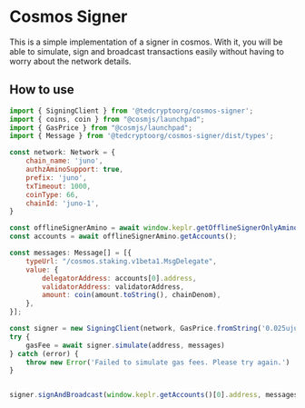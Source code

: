 # Cosmos Signer

This is a simple implementation of a signer in cosmos. With it, you will be able to simulate, 
sign and broadcast transactions easily without having to worry about the network details.

## How to use

```js
import { SigningClient } from '@tedcryptoorg/cosmos-signer';
import { coins, coin } from "@cosmjs/launchpad";
import { GasPrice } from "@cosmjs/launchpad";
import { Message } from '@tedcryptoorg/cosmos-signer/dist/types';

const network: Network = {
    chain_name: 'juno',
    authzAminoSupport: true,
    prefix: 'juno',
    txTimeout: 1000,
    coinType: 66,
    chainId: 'juno-1',
}

const offlineSignerAmino = await window.keplr.getOfflineSignerOnlyAmino(chain.chainId);
const accounts = await offlineSignerAmino.getAccounts();

const messages: Message[] = [{
    typeUrl: "/cosmos.staking.v1beta1.MsgDelegate",
    value: {
        delegatorAddress: accounts[0].address,
        validatorAddress: validatorAddress,
        amount: coin(amount.toString(), chainDenom),
    },
}];

const signer = new SigningClient(network, GasPrice.fromString('0.025ujuno'), window.keplr);
try {
    gasFee = await signer.simulate(address, messages)
} catch (error) {
    throw new Error('Failed to simulate gas fees. Please try again.')
}


signer.signAndBroadcast(window.keplr.getAccounts()[0].address, messages, gasFee);
```
